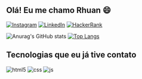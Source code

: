 ## Olá! Eu me chamo Rhuan 😄

[![Instagram](https://img.shields.io/badge/Instagram-E4405F?style=for-the-badge&logo=instagram&logoColor=white)](https://instagram.com/rhuwp)
[![LinkedIn](https://img.shields.io/badge/LinkedIn-0077B5?style=for-the-badge&logo=linkedin&logoColor=white)](https://www.linkedin.com/in/rhuanvinicius/)
[![HackerRank](https://img.shields.io/badge/-Hackerrank-2EC866?style=for-the-badge&logo=HackerRank&logoColor=white)](https://www.hackerrank.com/profile/Rhuann)
  
![Anurag's GitHub stats](https://github-readme-stats.vercel.app/api?username=rhuwp&hide=contribs,prs)
[![Top Langs](https://github-readme-stats.vercel.app/api/top-langs/?username=rhuwp)](https://github.com/anuraghazra/github-readme-stats)

## Tecnologias que eu já tive contato

<div style="display: inline_block">
  <img align="center" alt="html5" src="https://img.shields.io/badge/HTML5-E34F26?style=for-the-badge&logo=html5&logoColor=white" />
  <img align="center" alt="css" src="https://img.shields.io/badge/CSS3-1572B6?style=for-the-badge&logo=css3&logoColor=white" />
  <img align="center" alt="js" src="https://img.shields.io/badge/JavaScript-F7DF1E?style=for-the-badge&logo=javascript&logoColor=black" />
</div><br/>


